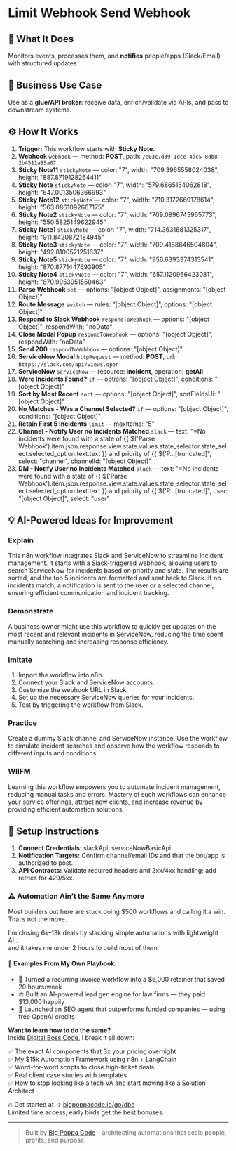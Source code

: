 # Limit Webhook Send Webhook
  ## 🚀 What It Does
  Monitors events, processes them, and **notifies** people/apps (Slack/Email) with structured updates.
  
  ## 💼 Business Use Case
  Use as a **glue/API broker**: receive data, enrich/validate via APIs, and pass to downstream systems.
  
  ## ⚙️ How It Works
  1. **Trigger:** This workflow starts with **Sticky Note**.
  2. **Webhook** `webhook` — method: **POST**, path: `/e03c7d39-1dce-4ac5-8db8-2b4511a85a07`
3. **Sticky Note11** `stickyNote` — color: "7", width: "709.3965558024038", height: "887.8719128264411"
4. **Sticky Note** `stickyNote` — color: "7", width: "579.6865154062818", height: "647.0013506366993"
5. **Sticky Note12** `stickyNote` — color: "7", width: "710.3172669178614", height: "563.0861092667175"
6. **Sticky Note2** `stickyNote` — color: "7", width: "709.0896745965773", height: "550.5825149622945"
7. **Sticky Note1** `stickyNote` — color: "7", width: "714.3631681325317", height: "911.8420872184945"
8. **Sticky Note3** `stickyNote` — color: "7", width: "709.4188646504804", height: "492.8100521251637"
9. **Sticky Note5** `stickyNote` — color: "7", width: "956.6393374313541", height: "870.8771447693905"
10. **Sticky Note4** `stickyNote` — color: "7", width: "657.1120966423081", height: "870.9953951550463"
11. **Parse Webhook** `set` — options: "[object Object]", assignments: "[object Object]"
12. **Route Message** `switch` — rules: "[object Object]", options: "[object Object]"
13. **Respond to Slack Webhook** `respondToWebhook` — options: "[object Object]", respondWith: "noData"
14. **Close Modal Popup** `respondToWebhook` — options: "[object Object]", respondWith: "noData"
15. **Send 200** `respondToWebhook` — options: "[object Object]"
16. **ServiceNow Modal** `httpRequest` — method: **POST**, url: `https://slack.com/api/views.open`
17. **ServiceNow** `serviceNow` — resource: **incident**, operation: **getAll**
18. **Were Incidents Found?** `if` — options: "[object Object]", conditions: "[object Object]"
19. **Sort by Most Recent** `sort` — options: "[object Object]", sortFieldsUi: "[object Object]"
20. **No Matches - Was a Channel Selected?** `if` — options: "[object Object]", conditions: "[object Object]"
21. **Retain First 5 Incidents** `limit` — maxItems: "5"
22. **Channel - Notify User no Incidents Matched** `slack` — text: "=No incidents were found with a state of {{ $('Parse Webhook').item.json.response.view.state.values.state_selector.state_select.selected_option.text.text }} and priority of {{ $('P…[truncated]", select: "channel", channelId: "[object Object]"
23. **DM - Notify User no Incidents Matched** `slack` — text: "=No incidents were found with a state of {{ $('Parse Webhook').item.json.response.view.state.values.state_selector.state_select.selected_option.text.text }} and priority of {{ $('P…[truncated]", user: "[object Object]", select: "user"
  
  ## 💡 AI-Powered Ideas for Improvement
  ### Explain
This n8n workflow integrates Slack and ServiceNow to streamline incident management. It starts with a Slack-triggered webhook, allowing users to search ServiceNow for incidents based on priority and state. The results are sorted, and the top 5 incidents are formatted and sent back to Slack. If no incidents match, a notification is sent to the user or a selected channel, ensuring efficient communication and incident tracking.

### Demonstrate
A business owner might use this workflow to quickly get updates on the most recent and relevant incidents in ServiceNow, reducing the time spent manually searching and increasing response efficiency.

### Imitate
1. Import the workflow into n8n.
2. Connect your Slack and ServiceNow accounts.
3. Customize the webhook URL in Slack.
4. Set up the necessary ServiceNow queries for your incidents.
5. Test by triggering the workflow from Slack.

### Practice
Create a dummy Slack channel and ServiceNow instance. Use the workflow to simulate incident searches and observe how the workflow responds to different inputs and conditions.

### WIIFM
Learning this workflow empowers you to automate incident management, reducing manual tasks and errors. Mastery of such workflows can enhance your service offerings, attract new clients, and increase revenue by providing efficient automation solutions.
  
  ## 🔧 Setup Instructions
  1. **Connect Credentials:** slackApi, serviceNowBasicApi.
2. **Notification Targets:** Confirm channel/email IDs and that the bot/app is authorized to post.
3. **API Contracts:** Validate required headers and 2xx/4xx handling; add retries for 429/5xx.
  
### ⚠️ Automation Ain’t the Same Anymore

Most builders out here are stuck doing $500 workflows and calling it a win.  
That’s not the move.  

I'm closing $6k–$13k deals by stacking simple automations with lightweight AI...  
and it takes me under 2 hours to build most of them.

#### 🧠 Examples From My Own Playbook:
- 🔁 Turned a recurring invoice workflow into a $6,000 retainer that saved 20 hours/week  
- ⚖️ Built an AI-powered lead gen engine for law firms — they paid $13,000 happily  
- 🚀 Launched an SEO agent that outperforms funded companies — using free OpenAI credits  

**Want to learn how to do the same?**  
Inside [Digital Boss Code](https://bigpoppacode.io/go/dbc), I break it all down:

✅ The exact AI components that 3x your pricing overnight  
✅ My $15k Automation Framework using n8n + LangChain  
✅ Word-for-word scripts to close high-ticket deals  
✅ Real client case studies with templates  
✅ How to stop looking like a tech VA and start moving like a Solution Architect  

🔥 Get started at → [bigpoppacode.io/go/dbc](https://bigpoppacode.io/go/dbc)  
Limited time access, early birds get the best bonuses.

---
> Built by [Big Poppa Code](https://bigpoppacode.io) – architecting automations that scale people, profits, and purpose.
  